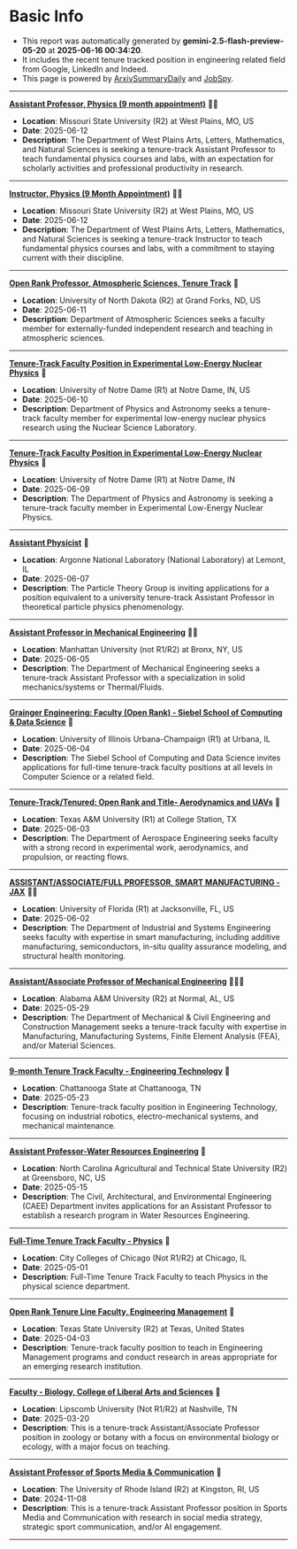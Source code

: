 
# Basic Info
- This report was automatically generated by **gemini-2.5-flash-preview-05-20** at **2025-06-16 00:34:20**.  
- It includes the recent tenure tracked position in engineering related field from Google, LinkedIn and Indeed.  
- This page is powered by [ArxivSummaryDaily](https://github.com/dong-zehao/ArxivSummaryDaily) and [JobSpy](https://github.com/speedyapply/JobSpy).
---
**[Assistant Professor, Physics (9 month appointment)](https://www.indeed.com/viewjob?jk=713796674e34ffe1)** 🌟🌟
- **Location**: Missouri State University (R2) at West Plains, MO, US
- **Date**: 2025-06-12
- **Description**: The Department of West Plains Arts, Letters, Mathematics, and Natural Sciences is seeking a tenure-track Assistant Professor to teach fundamental physics courses and labs, with an expectation for scholarly activities and professional productivity in research.
---
**[Instructor, Physics (9 Month Appointment)](https://www.indeed.com/viewjob?jk=8ad2a1647378c22a)** 🌟🌟
- **Location**: Missouri State University (R2) at West Plains, MO, US
- **Date**: 2025-06-12
- **Description**: The Department of West Plains Arts, Letters, Mathematics, and Natural Sciences is seeking a tenure-track Instructor to teach fundamental physics courses and labs, with a commitment to staying current with their discipline.
---
**[Open Rank Professor, Atmospheric Sciences, Tenure Track](https://www.indeed.com/viewjob?jk=475b8673be3a6170)** 🌟
- **Location**: University of North Dakota (R2) at Grand Forks, ND, US
- **Date**: 2025-06-11
- **Description**: Department of Atmospheric Sciences seeks a faculty member for externally-funded independent research and teaching in atmospheric sciences.
---
**[Tenure-Track Faculty Position in Experimental Low-Energy Nuclear Physics](https://www.indeed.com/viewjob?jk=58756457082a935e)** 🌟
- **Location**: University of Notre Dame (R1) at Notre Dame, IN, US
- **Date**: 2025-06-10
- **Description**: Department of Physics and Astronomy seeks a tenure-track faculty member for experimental low-energy nuclear physics research using the Nuclear Science Laboratory.
---
**[Tenure-Track Faculty Position in Experimental Low-Energy Nuclear Physics](https://www.linkedin.com/jobs/view/4247539853)** 🌟
- **Location**: University of Notre Dame (R1) at Notre Dame, IN
- **Date**: 2025-06-09
- **Description**: The Department of Physics and Astronomy is seeking a tenure-track faculty member in Experimental Low-Energy Nuclear Physics.
---
**[Assistant Physicist](https://www.linkedin.com/jobs/view/4229500611)** 🌟
- **Location**: Argonne National Laboratory (National Laboratory) at Lemont, IL
- **Date**: 2025-06-07
- **Description**: The Particle Theory Group is inviting applications for a position equivalent to a university tenure-track Assistant Professor in theoretical particle physics phenomenology.
---
**[Assistant Professor in Mechanical Engineering](https://www.indeed.com/viewjob?jk=93b1e9661de80825)** 🌟🌟
- **Location**: Manhattan University (not R1/R2) at Bronx, NY, US
- **Date**: 2025-06-05
- **Description**: The Department of Mechanical Engineering seeks a tenure-track Assistant Professor with a specialization in solid mechanics/systems or Thermal/Fluids.
---
**[Grainger Engineering: Faculty (Open Rank) - Siebel School of Computing & Data Science](https://www.linkedin.com/jobs/view/4072308343)** 🌟
- **Location**: University of Illinois Urbana-Champaign (R1) at Urbana, IL
- **Date**: 2025-06-04
- **Description**: The Siebel School of Computing and Data Science invites applications for full-time tenure-track faculty positions at all levels in Computer Science or a related field.
---
**[Tenure-Track/Tenured: Open Rank and Title- Aerodynamics and UAVs](https://www.linkedin.com/jobs/view/4079585269)** 🌟
- **Location**: Texas A&M University (R1) at College Station, TX
- **Date**: 2025-06-03
- **Description**: The Department of Aerospace Engineering seeks faculty with a strong record in experimental work, aerodynamics, and propulsion, or reacting flows.
---
**[ASSISTANT/ASSOCIATE/FULL PROFESSOR, SMART MANUFACTURING - JAX](https://www.indeed.com/viewjob?jk=5306f4906c9d234b)** 🌟🌟
- **Location**: University of Florida (R1) at Jacksonville, FL, US
- **Date**: 2025-06-02
- **Description**: The Department of Industrial and Systems Engineering seeks faculty with expertise in smart manufacturing, including additive manufacturing, semiconductors, in-situ quality assurance modeling, and structural health monitoring.
---
**[Assistant/Associate Professor of Mechanical Engineering](https://www.indeed.com/viewjob?jk=498291162b041bf2)** 🌟🌟🌟
- **Location**: Alabama A&M University (R2) at Normal, AL, US
- **Date**: 2025-05-29
- **Description**: The Department of Mechanical & Civil Engineering and Construction Management seeks a tenure-track faculty with expertise in Manufacturing, Manufacturing Systems, Finite Element Analysis (FEA), and/or Material Sciences.
---
**[9-month Tenure Track Faculty - Engineering Technology](https://www.linkedin.com/jobs/view/4236187230)** 🌟
- **Location**: Chattanooga State at Chattanooga, TN
- **Date**: 2025-05-23
- **Description**: Tenure-track faculty position in Engineering Technology, focusing on industrial robotics, electro-mechanical systems, and mechanical maintenance.
---
**[Assistant Professor-Water Resources Engineering](https://www.indeed.com/viewjob?jk=427469b4819abc93)** 🌟
- **Location**: North Carolina Agricultural and Technical State University (R2) at Greensboro, NC, US
- **Date**: 2025-05-15
- **Description**: The Civil, Architectural, and Environmental Engineering (CAEE) Department invites applications for an Assistant Professor to establish a research program in Water Resources Engineering.
---
**[Full-Time Tenure Track Faculty - Physics](https://www.linkedin.com/jobs/view/4219213365)** 🌟
- **Location**: City Colleges of Chicago (Not R1/R2) at Chicago, IL
- **Date**: 2025-05-01
- **Description**: Full-Time Tenure Track Faculty to teach Physics in the physical science department.
---
**[Open Rank Tenure Line Faculty, Engineering Management](https://www.linkedin.com/jobs/view/4200269376)** 🌟
- **Location**: Texas State University (R2) at Texas, United States
- **Date**: 2025-04-03
- **Description**: Tenure-track faculty position to teach in Engineering Management programs and conduct research in areas appropriate for an emerging research institution.
---
**[Faculty - Biology, College of Liberal Arts and Sciences](https://www.linkedin.com/jobs/view/4209889330)** 🌟
- **Location**: Lipscomb University (Not R1/R2) at Nashville, TN
- **Date**: 2025-03-20
- **Description**: This is a tenure-track Assistant/Associate Professor position in zoology or botany with a focus on environmental biology or ecology, with a major focus on teaching.
---
**[Assistant Professor of Sports Media & Communication](https://www.indeed.com/viewjob?jk=694c7a66cdb6e4c3)** 🌟
- **Location**: The University of Rhode Island (R2) at Kingston, RI, US
- **Date**: 2024-11-08
- **Description**: This is a tenure-track Assistant Professor position in Sports Media and Communication with research in social media strategy, strategic sport communication, and/or AI engagement.
---

